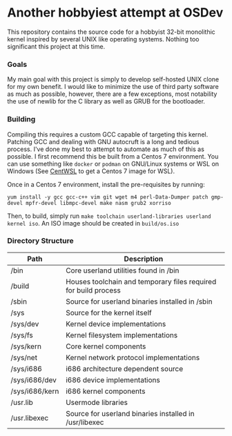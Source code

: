 # Another hobbyiest attempt at OSDev

This repository contains the source code for a hobbyist 32-bit monolithic kernel inspired by several UNIX like operating systems. Nothing too significant this project at this time.

[screenshot]: https://i.imgur.com/i8qz0TS.png "Screenshot"

### Goals
My main goal with this project is simply to develop self-hosted UNIX clone for my own benefit. 
I would like to minimize the use of third party software as much as possible, however, there are a few exceptions, most notability the use of newlib for the C library as well as GRUB for the bootloader.

### Building
Compiling this requires a custom GCC capable of targeting this kernel. Patching GCC and dealing with GNU autocruft is a long and tedious process. I've done my best to attempt to automate as much of this as possible. I first recommend this be built from a Centos 7 environment. You can use something like `docker` or `podman` on GNU/Linux systems or WSL on Windows (See [CentWSL](https://github.com/yuk7/CentWSL "CentWSL") to get a Centos 7 image for WSL).

Once in a Centos 7 environment, install the pre-requisites by running:
```
yum install -y gcc gcc-c++ vim git wget m4 perl-Data-Dumper patch gmp-devel mpfr-devel libmpc-devel make nasm grub2 xorriso
```
Then, to build, simply run `make toolchain userland-libraries userland kernel iso`. An ISO image should be created in `build/os.iso`

### Directory Structure
|Path|Description |
| ------ | ------|
|/bin|Core userland utilities found in /bin|
|/build|Houses toolchain and temporary files required for build process|
|/sbin|Source for userland binaries installed in /sbin|
|/sys|Source for the kernel itself|
|/sys/dev|Kernel device implementations|
|/sys/fs|Kernel filesystem implementations|
|/sys/kern|Core kernel components|
|/sys/net|Kernel network protocol implementations|
|/sys/i686|i686 architecture dependent source|
|/sys/i686/dev|i686 device implementations|
|/sys/i686/kern|i686 kernel components|
|/usr.lib|Usermode libraries|
|/usr.libexec|Source for userland binaries installed in /usr/libexec|


